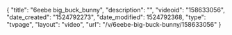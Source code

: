 {
    "title": "6eebe big_buck_bunny",
    "description": "",
    "videoid": "158633056",
    "date_created": "1524792273",
    "date_modified": 1524792368,
    "type": "tvpage",
    "layout": "video",
    "url": "\/v\/6eebe-big-buck-bunny\/158633056"
}